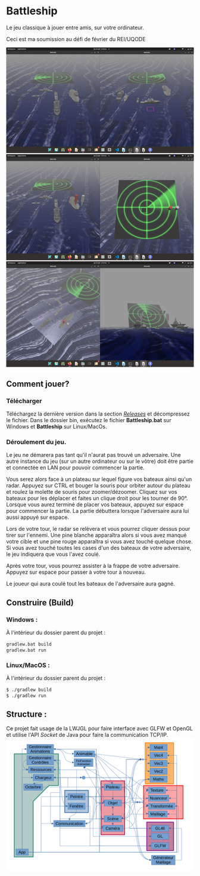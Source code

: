 # Battleship
Le jeu classique à jouer entre amis, sur votre ordinateur.

Ceci est ma soumission au défi de février du REI/UQODE

![Exemple de jeu 1](/README/Exemple1.png)
![Exemple de jeu 2](/README/Exemple2.png)
![Exemple de jeu 3](/README/Exemple3.png)

## Comment jouer?
### Télécharger
Téléchargez la dernière version dans la section [*Releases*](https://github.com/gyoo18/Battleship/releases) et décompressez le fichier. Dans le dossier bin, exécutez le fichier **Battleship.bat** sur Windows et **Battleship** sur Linux/MacOs.

### Déroulement du jeu.
Le jeu ne démarera pas tant qu'il n'aurat pas trouvé un adversaire. Une autre instance du jeu (sur un autre ordinateur ou sur le vôtre) doit être partie et connectée en LAN pour pouvoir commencer la partie.

Vous serez alors face à un plateau sur lequel figure vos bateaux ainsi qu'un radar. Appuyez sur CTRL et bouger la souris pour orbiter autour du plateau et roulez la molette de souris pour zoomer/dézoomer.
Cliquez sur vos bateaux pour les déplacer et faites un clique droit pour les tourner de 90°. Lorsque vous aurez terminé de placer vos bateaux, appuyez sur espace pour commencer la partie. La partie débuttera lorsque l'adversaire aura lui aussi appuyé sur espace.

Lors de votre tour, le radar se relèvera et vous pourrez cliquer dessus pour tirer sur l'ennemi. Une pine blanche apparaîtra alors si vous avez manqué votre cible et une pine rouge apparaîtra si vous avez touché quelque chose. Si vous avez touché toutes les cases d'un des bateaux de votre adversaire, le jeu indiquera que vous l'avez coulé.

Après votre tour, vous pourrez assister à la frappe de votre adversaire. Appuyez sur espace pour passer à votre tour à nouveau.

Le joueur qui aura coulé tout les bateaux de l'adversaire aura gagné.

## Construire (Build)
### Windows : 
À l'intérieur du dossier parent du projet :
```
gradlew.bat build
gradlew.bat run
```
### Linux/MacOS :
À l'intérieur du dossier parent du projet :
```
$ ./gradlew build
$ ./gradlew run
```

## Structure :
Ce projet fait usage de la LWJGL pour faire interface avec GLFW et OpenGL et utilise l'API *Socket* de Java pour faire la communication TCP/IP.
![diagramme d'entité-relation](/README/ERD.png)

